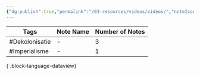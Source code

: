 ```yaml
---
{"dg-publish":true,"permalink":"/03-resources/videos/videos/","noteIcon":"","created":"2025-01-01T05:35:14.738+01:00","updated":"2025-01-01T06:08:01.836+01:00"}
---
```


| Tags           | Note Name | Number of Notes |
| -------------- | --------- | --------------- |
| #Dekolonisatie | \-        | 3               |
| #Imperialisme  | \-        | 1               |

{ .block-language-dataview}
